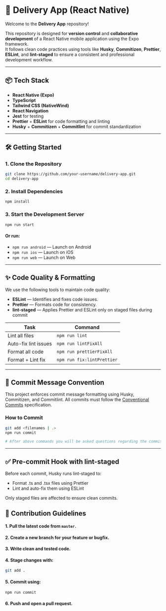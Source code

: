 # 🚚 Delivery App (React Native)

Welcome to the **Delivery App** repository!

This repository is designed for **version control** and **collaborative development** of a React Native mobile application using the Expo framework.  
It follows clean code practices using tools like **Husky**, **Commitizen**, **Prettier**, **ESLint**, and **lint-staged** to ensure a consistent and professional development workflow.

---

## 📦 Tech Stack

- **React Native (Expo)**
- **TypeScript**
- **Tailwind CSS (NativeWind)**
- **React Navigation**
- **Jest** for testing
- **Prettier** + **ESLint** for code formatting and linting
- **Husky** + **Commitizen** + **Commitlint** for commit standardization

---

## 🛠️ Getting Started

### 1. Clone the Repository

```bash
git clone https://github.com/your-username/delivery-app.git
cd delivery-app
```

### 2. Install Dependencies

```bash
npm install
```

### 3. Start the Development Server

```bash
npm run start
```

#### Or run:

- ```npm run android``` — Launch on Android
- ```npm run ios``` — Launch on iOS
- ```npm run web``` — Launch on Web

---

## ✨ Code Quality & Formatting

We use the following tools to maintain code quality:

- **ESLint** — Identifies and fixes code issues.
- **Prettier** — Formats code for consistency.
- **lint-staged** — Applies Prettier and ESLint only on staged files during commit

| 		Task	  	  |		 Command 	          |
|---------------------|------------------         |
|Lint all files		  | ```npm run lint```              |
Auto-fix lint issues  | ```npm run lintFixAll```        |
Format all code       | ```npm run prettierFixAll```    |
Format + Lint fix     |```npm run fix:lintPrettier```  |

---

## 💬 Commit Message Convention
This project enforces commit message formatting using Husky, Commitizen, and Commitlint.
All commits must follow the [Conventional Commits](https://www.conventionalcommits.org/en/v1.0.0/) specification.

### How to Commit

```bash
git add <filenames | .>
npm run commit

# After above commands you will be asked questions regarding the commit and commit message to write
```

---

## ✅ Pre-commit Hook with lint-staged
Before each commit, Husky runs lint-staged to:

- Format .ts and .tsx files using Prettier
- Lint and auto-fix them using ESLint

Only staged files are affected to ensure clean commits.


## 🤝 Contribution Guidelines

#### 1. Pull the latest code from ```master```.
#### 2. Create a new branch for your feature or bugfix.
#### 3. Write clean and tested code.
#### 4. Stage changes with:
```bash
git add .
```
#### 5. Commit using:
```bash
npm run commit
```
#### 6. Push and open a pull request.